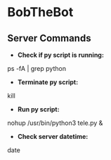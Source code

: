 # BobTheBot

## Server Commands
- **Check if py script is running:**

ps -fA | grep python

- **Terminate py script:**

kill <process-id>

- **Run py script:**
  
nohup /usr/bin/python3 tele.py &

- **Check server datetime:**
  
date

